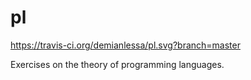 # pl

https://travis-ci.org/demianlessa/pl.svg?branch=master

Exercises on the theory of programming languages.
